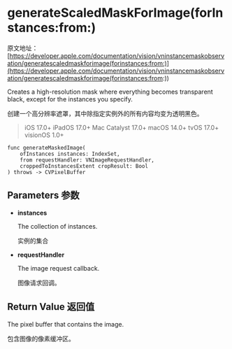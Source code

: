 # generateScaledMaskForImage(forInstances:from:)

原文地址：[https://developer.apple.com/documentation/vision/vninstancemaskobservation/generatescaledmaskforimage(forinstances:from:)](https://developer.apple.com/documentation/vision/vninstancemaskobservation/generatescaledmaskforimage(forinstances:from:))

Creates a high-resolution mask where everything becomes transparent black, except for the instances you specify.

创建一个高分辨率遮罩，其中除指定实例外的所有内容均变为透明黑色。

> iOS 17.0+
iPadOS 17.0+
Mac Catalyst 17.0+
macOS 14.0+
tvOS 17.0+
visionOS 1.0+

```
func generateMaskedImage(
    ofInstances instances: IndexSet,
    from requestHandler: VNImageRequestHandler,
    croppedToInstancesExtent cropResult: Bool
) throws -> CVPixelBuffer
```

## Parameters 参数

- **instances**

	The collection of instances.
	
	实例的集合
	
- **requestHandler**

	The image request callback.
	
	图像请求回调。

## Return Value 返回值

The pixel buffer that contains the image.

包含图像的像素缓冲区。


